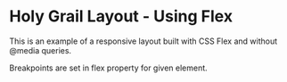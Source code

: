 # Holy Grail Layout - Using Flex

This is an example of a responsive layout built with CSS Flex and without @media queries.

Breakpoints are set in flex property for given element.
